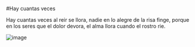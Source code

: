 #Hay cuantas veces

Hay cuantas veces al reir se llora, nadie en lo alegre de la risa finge,
porque en los seres que el dolor devora, el alma llora cuando el rostro rie.

![image](https://spaceplace.nasa.gov/review/sunburn/sunburn1.sp.png)
